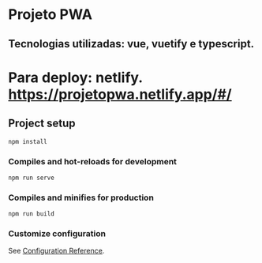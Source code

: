 # Projeto PWA
## Tecnologias utilizadas: vue, vuetify e typescript.
# Para deploy: netlify. https://projetopwa.netlify.app/#/

## Project setup
```
npm install
```

### Compiles and hot-reloads for development
```
npm run serve
```

### Compiles and minifies for production
```
npm run build
```

### Customize configuration
See [Configuration Reference](https://cli.vuejs.org/config/).
